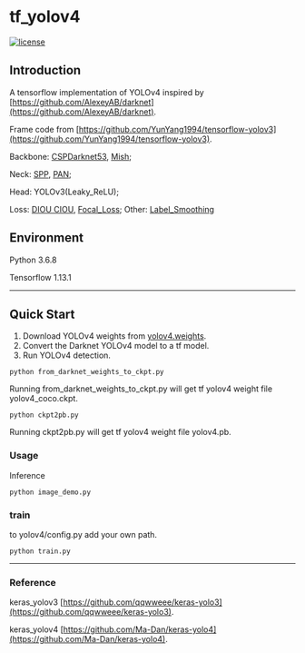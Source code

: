 # tf_yolov4

[![license](https://img.shields.io/github/license/mashape/apistatus.svg)](LICENSE)

## Introduction

A tensorflow implementation of YOLOv4 inspired by [https://github.com/AlexeyAB/darknet](https://github.com/AlexeyAB/darknet).

Frame code from [https://github.com/YunYang1994/tensorflow-yolov3](https://github.com/YunYang1994/tensorflow-yolov3).

Backbone: [CSPDarknet53](https://arxiv.org/pdf/1911.11929.pdf), [Mish](https://arxiv.org/abs/1908.08681); 

Neck: [SPP](https://arxiv.org/abs/1406.4729), [PAN](https://arxiv.org/abs/1803.01534); 

Head: YOLOv3(Leaky_ReLU); 

Loss: [DIOU CIOU](https://arxiv.org/pdf/1911.08287v1.pdf), [Focal_Loss](https://arxiv.org/abs/1708.02002);  Other: [Label_Smoothing](https://arxiv.org/pdf/1906.02629.pdf)

## Environment

Python 3.6.8

Tensorflow 1.13.1

---

## Quick Start

1. Download YOLOv4 weights from [yolov4.weights](https://drive.google.com/open?id=1cewMfusmPjYWbrnuJRuKhPMwRe_b9PaT).
2. Convert the Darknet YOLOv4 model to a tf model.
3. Run YOLOv4 detection.

```
python from_darknet_weights_to_ckpt.py
```

Running from_darknet_weights_to_ckpt.py will get tf yolov4 weight file yolov4_coco.ckpt.

```
python ckpt2pb.py
```
Running ckpt2pb.py will get tf yolov4 weight file yolov4.pb.



### Usage

Inference

```
python image_demo.py
```

### train

to yolov4/config.py add your own path.

```
python train.py
```

---

### Reference

keras_yolov3 [https://github.com/qqwweee/keras-yolo3](https://github.com/qqwweee/keras-yolo3).

keras_yolov4 [https://github.com/Ma-Dan/keras-yolo4](https://github.com/Ma-Dan/keras-yolo4).



